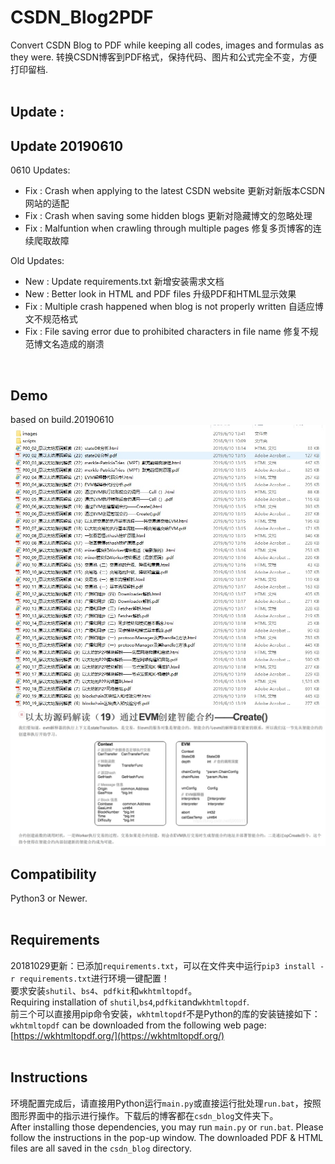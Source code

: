 # CSDN_Blog2PDF
Convert CSDN Blog to PDF while keeping all codes, images and formulas as they were. 转换CSDN博客到PDF格式，保持代码、图片和公式完全不变，方便打印留档.<br>
<br>

## Update : 

## Update 20190610
0610 Updates:
* Fix : Crash when applying to the latest CSDN website 更新对新版本CSDN网站的适配
* Fix : Crash when saving some hidden blogs 更新对隐藏博文的忽略处理
* Fix : Malfuntion when crawling through multiple pages 修复多页博客的连续爬取故障

Old Updates:
* New : Update requirements.txt 新增安装需求文档
* New : Better look in HTML and PDF files 升级PDF和HTML显示效果
* Fix : Multiple crash happened when blog is not properly written 自适应博文不规范格式
* Fix : File saving error due to prohibited characters in file name 修复不规范博文名造成的崩溃

<br>

## Demo
based on build.20190610
![saved files](etc/demo1.jpg)
![demo of a saved blog](etc/demo2.jpg)

## Compatibility
Python3 or Newer.<br>
<br>

## Requirements
20181029更新：已添加`requirements.txt`，可以在文件夹中运行`pip3 install -r requirements.txt`进行环境一键配置！<br>
要求安装`shutil`、`bs4`、`pdfkit`和`wkhtmltopdf`。<br>
Requiring installation of `shutil`,`bs4`,`pdfkit`and`wkhtmltopdf`.<br>
前三个可以直接用pip命令安装，`wkhtmltopdf`不是Python的库的安装链接如下：<br>
`wkhtmltopdf` can be downloaded from the following web page:<br>
[https://wkhtmltopdf.org/](https://wkhtmltopdf.org/) <br>
<br>

## Instructions
环境配置完成后，请直接用Python运行`main.py`或直接运行批处理`run.bat`，按照图形界面中的指示进行操作。下载后的博客都在`csdn_blog`文件夹下。<br>
After installing those dependencies, you may run `main.py` or `run.bat`. Please follow the instructions in the pop-up window. The downloaded PDF & HTML files are all saved in the `csdn_blog` directory.<br>
